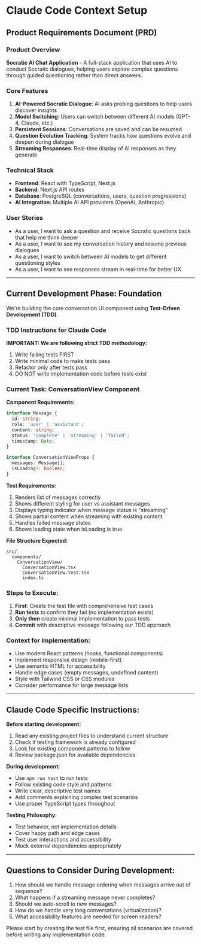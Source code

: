 # Claude Code Context Setup

## Product Requirements Document (PRD)

### Product Overview
**Socratic AI Chat Application** - A full-stack application that uses AI to conduct Socratic dialogues, helping users explore complex questions through guided questioning rather than direct answers.

### Core Features
1. **AI-Powered Socratic Dialogue**: AI asks probing questions to help users discover insights
2. **Model Switching**: Users can switch between different AI models (GPT-4, Claude, etc.)
3. **Persistent Sessions**: Conversations are saved and can be resumed
4. **Question Evolution Tracking**: System tracks how questions evolve and deepen during dialogue
5. **Streaming Responses**: Real-time display of AI responses as they generate

### Technical Stack
- **Frontend**: React with TypeScript, Next.js
- **Backend**: Next.js API routes
- **Database**: PostgreSQL (conversations, users, question progressions)
- **AI Integration**: Multiple AI API providers (OpenAI, Anthropic)

### User Stories
- As a user, I want to ask a question and receive Socratic questions back that help me think deeper
- As a user, I want to see my conversation history and resume previous dialogues
- As a user, I want to switch between AI models to get different questioning styles
- As a user, I want to see responses stream in real-time for better UX

---

## Current Development Phase: Foundation

We're building the core conversation UI component using **Test-Driven Development (TDD)**.

### TDD Instructions for Claude Code

**IMPORTANT: We are following strict TDD methodology:**
1. Write failing tests FIRST
2. Write minimal code to make tests pass
3. Refactor only after tests pass
4. DO NOT write implementation code before tests exist

### Current Task: ConversationView Component

**Component Requirements:**
```typescript
interface Message {
  id: string;
  role: 'user' | 'assistant';
  content: string;
  status: 'complete' | 'streaming' | 'failed';
  timestamp: Date;
}

interface ConversationViewProps {
  messages: Message[];
  isLoading?: boolean;
}
```

**Test Requirements:**
1. Renders list of messages correctly
2. Shows different styling for user vs assistant messages
3. Displays typing indicator when message status is "streaming"
4. Shows partial content when streaming with existing content
5. Handles failed message states
6. Shows loading state when isLoading is true

**File Structure Expected:**
```
src/
  components/
    ConversationView/
      ConversationView.tsx
      ConversationView.test.tsx
      index.ts
```

### Steps to Execute:

1. **First**: Create the test file with comprehensive test cases
2. **Run tests** to confirm they fail (no implementation exists)
3. **Only then** create minimal implementation to pass tests
4. **Commit** with descriptive message following our TDD approach

### Context for Implementation:
- Use modern React patterns (hooks, functional components)
- Implement responsive design (mobile-first)
- Use semantic HTML for accessibility
- Handle edge cases (empty messages, undefined content)
- Style with Tailwind CSS or CSS modules
- Consider performance for large message lists

---

## Claude Code Specific Instructions:

**Before starting development:**
1. Read any existing project files to understand current structure
2. Check if testing framework is already configured
3. Look for existing component patterns to follow
4. Review package.json for available dependencies

**During development:**
- Use `npm run test` to run tests
- Follow existing code style and patterns
- Write clear, descriptive test names
- Add comments explaining complex test scenarios
- Use proper TypeScript types throughout

**Testing Philosophy:**
- Test behavior, not implementation details
- Cover happy path and edge cases
- Test user interactions and accessibility
- Mock external dependencies appropriately

---

## Questions to Consider During Development:

1. How should we handle message ordering when messages arrive out of sequence?
2. What happens if a streaming message never completes?
3. Should we auto-scroll to new messages?
4. How do we handle very long conversations (virtualization)?
5. What accessibility features are needed for screen readers?

Please start by creating the test file first, ensuring all scenarios are covered before writing any implementation code.
